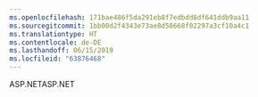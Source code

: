 ```yaml
---
ms.openlocfilehash: 171bae486f5da291eb8f7edbdd8df641ddb9aa11
ms.sourcegitcommit: 1bb00d2f4343e73ae8d58668f02297a3cf10a4c1
ms.translationtype: HT
ms.contentlocale: de-DE
ms.lasthandoff: 06/15/2019
ms.locfileid: "63876468"
---
```

<span data-ttu-id="8da05-101">ASP.NET</span><span class="sxs-lookup"><span data-stu-id="8da05-101">ASP.NET</span></span>